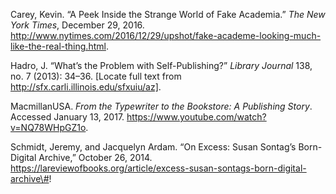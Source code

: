Carey, Kevin. “A Peek Inside the Strange World of Fake Academia.” *The
New York Times*, December 29, 2016.
http://www.nytimes.com/2016/12/29/upshot/fake-academe-looking-much-like-the-real-thing.html.

Hadro, J. “What’s the Problem with Self-Publishing?” *Library Journal*
138, no. 7 (2013): 34–36. [Locate full text from
http://sfx.carli.illinois.edu/sfxuiu/az].

MacmillanUSA. *From the Typewriter to the Bookstore: A Publishing
Story*. Accessed January 13, 2017.
https://www.youtube.com/watch?v=NQ78WHpGZ1o.

Schmidt, Jeremy, and Jacquelyn Ardam. “On Excess: Susan Sontag’s
Born-Digital Archive,” October 26, 2014.
https://lareviewofbooks.org/article/excess-susan-sontags-born-digital-archive\#!

